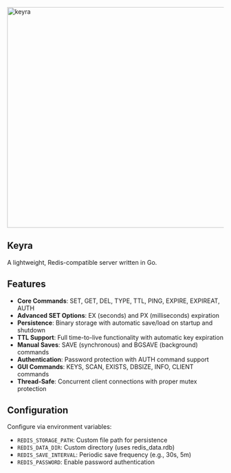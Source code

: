 
<img width="512" height="512" alt="keyra" src="https://github.com/user-attachments/assets/89550895-635c-48e0-954e-a00ce0a5f27d" />

## Keyra

A lightweight, Redis-compatible server written in Go. 

## Features

- **Core Commands**: SET, GET, DEL, TYPE, TTL, PING, EXPIRE, EXPIREAT, AUTH
- **Advanced SET Options**: EX (seconds) and PX (milliseconds) expiration
- **Persistence**: Binary storage with automatic save/load on startup and shutdown
- **TTL Support**: Full time-to-live functionality with automatic key expiration
- **Manual Saves**: SAVE (synchronous) and BGSAVE (background) commands
- **Authentication**: Password protection with AUTH command support
- **GUI Commands**: KEYS, SCAN, EXISTS, DBSIZE, INFO, CLIENT commands
- **Thread-Safe**: Concurrent client connections with proper mutex protection

## Configuration

Configure via environment variables:

- `REDIS_STORAGE_PATH`: Custom file path for persistence
- `REDIS_DATA_DIR`: Custom directory (uses redis_data.rdb)
- `REDIS_SAVE_INTERVAL`: Periodic save frequency (e.g., 30s, 5m)
- `REDIS_PASSWORD`: Enable password authentication
